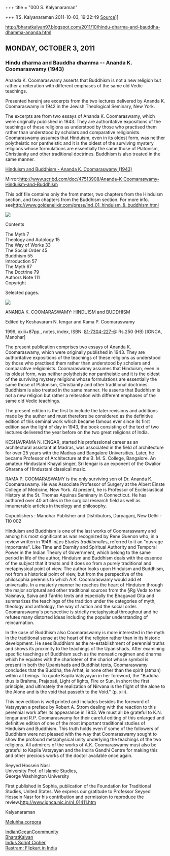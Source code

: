 +++
title = "000 S. Kalyanaraman"

+++
[[S. Kalyanaraman	2011-10-03, 19:22:49 [Source](https://groups.google.com/g/bvparishat/c/vgKduAXI0x4)]]



<http://bharatkalyan97.blogspot.com/2011/10/hindu-dharma-and-bauddha-dhamma-ananda.html>

##  MONDAY, OCTOBER 3, 2011

### Hindu dharma and Bauddha dhamma -- Ananda K. Coomaraswamy (1943)

Ananda K. Coomaraswamy asserts that Buddhism is not a new religion but rather a reiteration with different emphases of the same old Vedic teachings.  
  
Presented hereinj are excerpts from the two lectures delivered by Ananda K. Coomaraswamy in 1942 in the Jewish Theological Seminary, New York.  
  
The excerpts are from two essays of Ananda K. Coomaraswamy, which were originally published in 1943. They are authoritative expositions of the teachings of these religions as understood by those who practised them rather than understood by scholars and comparative religionists. Coomaraswamy assumes that Hinduism, even in its oldest form, was neither polytheistic nor pantheistic and it is the oldest of the surviving mystery religions whose formulations are essentially the same those of Platonism, Christianity and other traditional doctrines. Buddhism is also treated in the same manner.  
  
[Hinduism and Buddhism - Ananda K. Coomaraswamy (1943)](http://www.docstoc.com/docs/97793833/Hinduism-and-Buddhism---Ananda-K-Coomaraswamy-(1943))  
  
  
Mirror:<http://www.scribd.com/doc/47513908/Ananda-K-Coomaraswamy-Hinduism-and-Buddhism>  
  
This pdf file contains only the front matter, two chapters from the Hinduism section, and two chapters from the Buddhism section. For more info. see<http://www.goldenelixir.com/press/ind_01_hinduism_&_buddhism.html>  
  

[![](https://ci3.googleusercontent.com/proxy/t9xVwxXEeDrAWbhNyD2RbYLDaPyykRbz4Low4ND2UMkP9n0hNoD_3om9ZmNNmwWnjKf4S8GBWwFpN7VCylR2wEc-ALbZLBAfcXIMT8wb1NF_ZiRScwfZgrEt1IK_eQ988U_nc84OuLjJRFcCEde1_Q=s0-d-e1-ft#http://bks9.books.google.com/books?id=7WaBHA0AcZUC&printsec=frontcover&img=1&zoom=1&edge=curl)](http://bks9.books.google.com/books?id=7WaBHA0AcZUC&printsec=frontcover&img=1&zoom=1&edge=curl)

  
Contents  
  
The Myth 7  
Theology and Autology 15  
The Way of Works 33  
The Social Order 45  
Buddhism 55  
Introduction 57  
The Myth 67  
The Doctrine 79  
Authors Note 111  
Copyright  
  
Selected pages.  
  
  

[![](https://ci4.googleusercontent.com/proxy/UUNzZ-B1R7tuml8jsJUgl2MetJ3HjvQc57RTkPmE-oU_FWxnzt2zfRpSRBI9kYKGwR6Gy6G_DUOQcQ=s0-d-e1-ft#http://ignca.nic.in/images/nl01411a.jpg)](http://ignca.nic.in/images/nl01411a.jpg)

ANANDA K. COOMARASWAMY: HINDUISM and BUDDHISM  
  
Edited by Keshavaram N. Iengar and Rama P. Coomaraswamy  
  
1999, xxiii+87pp., notes, index, ISBN: [81-7304-227-6](tel:81-7304-227-6): Rs.250 (HB) \[IGNCA, Manohar\]  
  
The present publication comprises two essays of Ananda K. Coomaraswamy, which were originally published in 1943. They are authoritative expositions of the teachings of these religions as understood by those who practised them rather than understood by scholars and comparative religionists. Coomaraswamy assumes that Hinduism, even in its oldest form, was neither polytheistic nor pantheistic and it is the oldest of the surviving mystery religions whose formulations are essentially the same those of Platonism, Christianity and other traditional doctrines. Buddhism is also treated in the same manner. He asserts that Buddhism is not a new religion but rather a reiteration with different emphases of the same old Vedic teachings.  
  
The present edition is the first to include the later revisions and additions made by the author and must therefore be considered as the definitive edition of this seminal work which became famous ever since its first edition saw the light of day in 1943, the book consisting of the text of two lectures delivered the year before on the two great religions of India.  
  
  
KESHAVRAMA N. IENGAR, started his professional career as an architectural assistant at Madras, was associated in the field of architecture for over 25 years with the Madras and Bangalore Universities. Later, he became Professor of Architecture at the B. M. S. College, Bangalore. An amateur Hindustani Khayal singer, Sri Iengar is an exponent of the Gwalior Gharana of Hindustani classical music.  
  
RAMA P. COOMARASWAMY is the only surviving son of Dr. Ananda K. Coomaraswamy. He was Associate Professor of Surgery at the Albert Einste College of Medicine, New York. At present, he is Professor of Ecclesiastical History at the St. Thomas Aquinas Seminary in Connecticut. He has authored over 40 articles in the surgical research field as well as innumerable articles in theology and philosophy.  
  
Copublishers : Manohar Publisher and Distributors, Daryaganj, New Delhi - 110 002  
  
Hinduism and Buddhism is one of the last works of Coomaraswamy and among his most significant as was recognized by Rene Guenon who, in a review written in 1946 in*Les Etudes traditionelle*s, referred to it an "ouvrage importante". Like Time and Eternity and Spiritual Authority and Temporal Power in the Indian Theory of Government, which belong to the same period in life of the author, Hinduism and Buddhism deals with the essence of the subject that it treats and it does so from a purely traditional and metaphysical point of view. The author looks upon Hinduism and Buddhism, not from a historical point of view, but from the perspective of the philosophia perennis to which A.K. Coomaraswamy would add et universalis. In a masterly manner he reaches the heart of Hinduism through the major scriptural and other traditional sources from the §Rg Veda to the Vaisnava, Saiva and Tantric texts and especially the Bhagavad Gita and summarizes the teachings of the tradition under the categories of myth, theology and anthology, the way of action and the social order. Coomaraswamy's perspective is strictly metaphysical throughout and he refutes many distorted ideas including the popular understanding of reincarnation.  
  
In the case of Buddhism also Coomaraswamy is more interested in the myth in the traditional sense at the heart of the religion rather than in its historic development. He sees Buddhism as the re-establishment of perennial truths and shows its proximity to the teachings of the Upanishads. After examining specific teachings of Buddhism such as the monastic regimen and dharma which he equates with the charioteer of the chariot whose symbol is present in both the Upanishads and Buddhist texts, Coomaraswamy concludes that the Buddha, the Arhat, is none other than the spirit (atman) within all beings. To quote Kapila Vatsyayan in her foreword, the "Buddha thus is Brahma, Prajapati, Light of lights, Fire or Sun, in short the first principle, and ultimately the realization of Nirvana is the flight of the alone to the Alone and is the void that passeth to the Void." (p. xiii).  
  
This new edition is well printed and includes besides the foreword of Vatsyayan a preface by Robert A. Strom dealing with the reaction to this perennial work after its appearance in 1943. We must all be grateful to K.N. Iengar and R.P. Coomaraswamy for their careful editing of this enlarged and definitive edition of one of the most important traditional studies of Hinduism and Buddhism. This truth holds even if some of the followers of Buddhism were not pleased with the way that Coomaraswamy sought to show the profound metaphysical unity underlying the teachings of the two religions. All admirers of the works of A.K. Coomaraswamy must also be grateful to Kapila Vatsyayan and the Indira Gandhi Centre for making this and other precious works of the doctor available once again.  
  
Seyyed Hossein Nasr  
University Prof. of Islamic Studies,  
George Washington University  
  
First published in Sophia, publication of the Foundation for Traditional Studies, United States. We express our gratitude to Professor Seyyed Hossein Nasr for his contribution and permission to reproduce the review.<http://www.ignca.nic.in/nl_01411.htm>

  

Kalyanaraman

[Meluhha corpora](http://bharatkalyan97.blogspot.com/2011/09/meluhha-epigraphia-indus-language.html)

[IndianOceanCoommunity](https://sites.google.com/site/indianoceancommunity1/)  
[BharatKalyan](http://bharatkalyan97.blogspot.com/)  
[Indus Script Cipher](http://tinyurl.com/3w6ojj6)  
[Rastram: Flipkart in India](http://tinyurl.com/4xguuoh%20)

  

